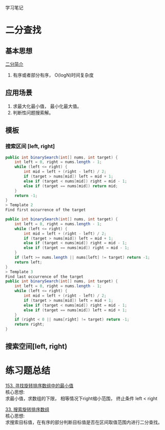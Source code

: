 学习笔记


# 二分查找

## 基本思想
[二分简介](https://leetcode.com/articles/introduction-to-binary-search/)
1. 有序或者部分有序， O(logN)时间复杂度

## 应用场景
1. 求最大化最小值， 最小化最大值。
2. 判断性问题搜索解。
## 模板
### 搜索区间 [left, right]
``` java
public int binarySearch(int[] nums, int target) {
    int left = 0, right = nums.length - 1;
    while (left <= right) {
        int mid = left + (right - left) / 2;
        if (target > nums[mid]) left = mid + 1;
        else if (target < nums[mid]) right = mid - 1;
        else if (target == nums[mid]) return mid;
    }
    return -1;
}
> Template 2
Find first occurrence of the target

public int binarySearch(int[] nums, int target) {
    int left = 0, right = nums.length - 1;
    while (left <= right) {
        int mid = left + (right - left) / 2;
        if (target > nums[mid]) left = mid + 1;
        else if (target < nums[mid]) right = mid - 1;
        else if (target == nums[mid]) right = mid - 1;
    }
    if (left >= nums.length || nums[left] != target) return -1;
    return left;                                                
}
> Template 3
Find last occurrence of the target
public int binarySearch(int[] nums, int target) {
    int left = 0, right = nums.length - 1;
    while (left <= right) {
        int mid = left + (right - left) / 2;
        if (target > nums[mid]) left = mid + 1;
        else if (target < nums[mid]) right = mid - 1;
        else if (target == nums[mid]) left = mid + 1;
    }
    if (right < 0 || nums[right] != target) return -1;
    return right;                                                
}
```

## 搜索空间[left, right)

# 练习题总结
[153. 寻找旋转排序数组中的最小值](https://leetcode-cn.com/problems/find-minimum-in-rotated-sorted-array/)  
核心思想:  
求最小值，求数组的下限， 相等情况下right缩小范围， 终止条件 left < right 

[33. 搜索旋转排序数组](https://leetcode-cn.com/problems/search-in-rotated-sorted-array/)  
核心思想:  
求搜索目标值，在有序的部分判断目标值是否在区间取值范围内进行二分查找。  